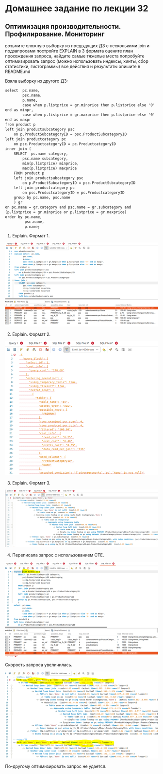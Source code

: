 # Домашнее задание по лекции 32

## Оптимизация производительности. Профилирование. Мониторинг 

возьмите сложную выборку из предыдущих ДЗ с несколькими join и подзапросами
постройте EXPLAIN в 3 формата
оцените план прохождения запроса, найдите самые тяжелые места
попробуйте оптимизировать запрос (можно использовать индексы, хинты, сбор статистики, гистограммы)
все действия и результаты опишите в README.md

Взяла выборку из другого ДЗ:
```
select  pc.name,
		psc.name,
        p.name,
        case when p.listprice = gr.minprice then p.listprice else '0' end as minpr,
        case when p.listprice = gr.maxprice then p.listprice else '0' end as maxpr
from product p
left join productsubcategory psc
	on p.ProductSubcategoryID = psc.ProductSubcategoryID
left join productcategory pc
	on psc.ProductcategoryID = pc.ProductcategoryID
inner join (
    SELECT  pc.name category,
        psc.name subcategory,
        min(p.listprice) minprice,
        max(p.listprice) maxprice
    FROM product p
    left join productsubcategory psc
	    on p.ProductSubcategoryID = psc.ProductSubcategoryID
    left join productcategory pc
	    on psc.ProductcategoryID = pc.ProductcategoryID
    group by pc.name, psc.name
    ) gr
on pc.name = gr.category and psc.name = gr.subcategory and (p.listprice = gr.minprice or p.listprice = gr.maxprice)
order by pc.name,
         psc.name,
         p.name;
```
1. Explain. Формат 1.

![img.png](img.png)

2. Explain. Формат 2.

![img_1.png](img_1.png)

3. Explain. Формат 3.

![img_3.png](img_3.png)

4. Переписала запрос с использованием CTE.

![img_5.png](img_5.png)

Скорость запроса увеличилась.


![img_4.png](img_4.png)

По-другому оптимизировать запрос не удается.